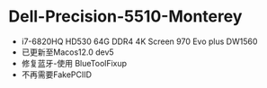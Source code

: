 # Dell-Precision-5510-Monterey

* i7-6820HQ HD530 64G DDR4 4K Screen 970 Evo plus  DW1560
* 已更新至Macos12.0 dev5
* 修复蓝牙-使用 BlueToolFixup
* 不再需要FakePCIID
